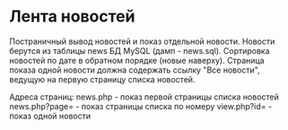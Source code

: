 <h1>Лента новостей</h1>
Постраничный вывод новостей и показ отдельной новости.
Новости берутся из таблицы news БД MySQL (дамп - news.sql).
Сортировка новостей по дате в обратном порядке (новые наверху).
Страница показа одной новости должна содержать ссылку "Все новости", ведущую на первую страницу списка новостей.

Адреса страниц:
news.php - показ первой страницы списка новостей
news.php?page=<N> - показ страницы списка по номеру
view.php?id=<ID> - показ одной новости
